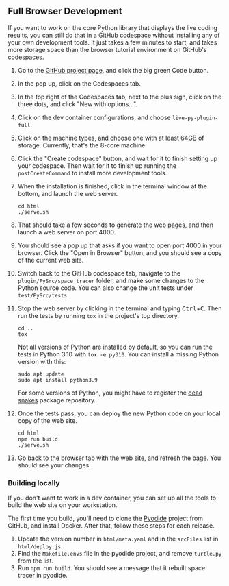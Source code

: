 ## Full Browser Development
If you want to work on the core Python library that displays the live coding
results, you can still do that in a GitHub codespace without installing any of
your own development tools. It just takes a few minutes to start, and takes more
storage space than the browser tutorial environment on GitHub's codespaces.

1. Go to the [GitHub project page], and click the big green Code button.
2. In the pop up, click on the Codespaces tab.
3. In the top right of the Codespaces tab, next to the plus sign, click on the
   three dots, and click "New with options...".
4. Click on the dev container configurations, and choose `live-py-plugin-full`.
5. Click on the machine types, and choose one with at least 64GB of storage.
   Currently, that's the 8-core machine.
6. Click the "Create codespace" button, and wait for it to finish setting up
   your codespace. Then wait for it to finish up running the `postCreateCommand`
   to install more development tools.
7. When the installation is finished, click in the terminal window at the
   bottom, and launch the web server.

       cd html
       ./serve.sh

8. That should take a few seconds to generate the web pages, and then launch
   a web server on port 4000.
9. You should see a pop up that asks if you want to open port 4000 in your
   browser. Click the "Open in Browser" button, and you should see a copy of the
   current web site.
10. Switch back to the GitHub codespace tab, navigate to the
    `plugin/PySrc/space_tracer` folder, and make some changes to the Python
    source code. You can also change the unit tests under `test/PySrc/tests`.
11. Stop the web server by clicking in the terminal and typing
    <kbd>Ctrl</kbd>+<kbd>C</kbd>. Then run the tests by running `tox` in the
    project's top directory.
   
        cd ..
        tox

    Not all versions of Python are installed by default, so you can run the tests
    in Python 3.10 with `tox -e py310`. You can install a missing Python version
    with this:

        sudo apt update
        sudo apt install python3.9
    
    For some versions of Python, you might have to register the [dead snakes]
    package repository.
12. Once the tests pass, you can deploy the new Python code on your local copy
    of the web site.

        cd html
        npm run build
        ./serve.sh

13. Go back to the browser tab with the web site, and refresh the page. You
    should see your changes.

[dead snakes]: https://launchpad.net/~deadsnakes/+archive/ubuntu/ppa
[GitHub project page]: https://github.com/donkirkby/live-py-plugin

### Building locally
If you don't want to work in a dev container, you can set up all the tools to
build the web site on your workstation.

The first time you build, you'll need to clone the [Pyodide] project from
GitHub, and install Docker. After that, follow these steps for each release.

1. Update the version number in `html/meta.yaml` and in the `srcFiles` list in
   `html/deploy.js`.
2. Find the `Makefile.envs` file in the pyodide project, and remove
   `turtle.py` from the list.
3. Run `npm run build`. You should see a message that it rebuilt space tracer
   in pyodide.

[Pyodide]: https://github.com/iodide-project/pyodide
